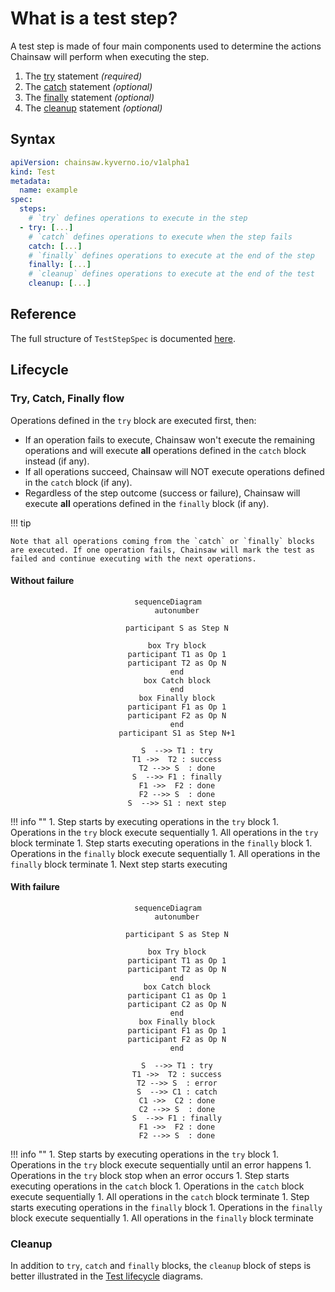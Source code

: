 # What is a test step?

A test step is made of four main components used to determine the actions Chainsaw will perform when executing the step.

1. The [try](./try.md) statement *(required)*
1. The [catch](./catch.md) statement *(optional)*
1. The [finally](./finally.md) statement *(optional)*
1. The [cleanup](./cleanup.md) statement *(optional)*

## Syntax

```yaml
apiVersion: chainsaw.kyverno.io/v1alpha1
kind: Test
metadata:
  name: example
spec:
  steps:
    # `try` defines operations to execute in the step
  - try: [...]
    # `catch` defines operations to execute when the step fails
    catch: [...]
    # `finally` defines operations to execute at the end of the step
    finally: [...]
    # `cleanup` defines operations to execute at the end of the test
    cleanup: [...]
```

## Reference

The full structure of `TestStepSpec` is documented [here](../reference/apis/chainsaw.v1alpha1.md#chainsaw-kyverno-io-v1alpha1-TestStepSpec).

## Lifecycle

### Try, Catch, Finally flow

Operations defined in the `try` block are executed first, then:

- If an operation fails to execute, Chainsaw won't execute the remaining operations and will execute **all** operations defined in the `catch` block instead (if any).
- If all operations succeed, Chainsaw will NOT execute operations defined in the `catch` block (if any).
- Regardless of the step outcome (success or failure), Chainsaw will execute **all** operations defined in the `finally` block (if any).

!!! tip

    Note that all operations coming from the `catch` or `finally` blocks are executed. If one operation fails, Chainsaw will mark the test as failed and continue executing with the next operations.

#### Without failure

<div style="text-align: center;">

```mermaid
sequenceDiagram
    autonumber

    participant S as Step N

    box Try block
    participant T1 as Op 1
    participant T2 as Op N
    end
    box Catch block
    end
    box Finally block
    participant F1 as Op 1
    participant F2 as Op N
    end
    participant S1 as Step N+1

    S  -->> T1 : try
    T1 ->>  T2 : success
    T2 -->> S  : done
    S  -->> F1 : finally
    F1 ->>  F2 : done
    F2 -->> S  : done
    S  -->> S1 : next step
```

</div>

!!! info ""
    1. Step starts by executing operations in the `try` block
    1. Operations in the `try` block execute sequentially
    1. All operations in the `try` block terminate
    1. Step starts executing operations in the `finally` block
    1. Operations in the `finally` block execute sequentially
    1. All operations in the `finally` block terminate
    1. Next step starts executing

#### With failure

<div style="text-align: center;">

```mermaid
sequenceDiagram
    autonumber

    participant S as Step N

    box Try block
    participant T1 as Op 1
    participant T2 as Op N
    end
    box Catch block
    participant C1 as Op 1
    participant C2 as Op N
    end
    box Finally block
    participant F1 as Op 1
    participant F2 as Op N
    end

    S  -->> T1 : try
    T1 ->>  T2 : success
    T2 -->> S  : error
    S  -->> C1 : catch
    C1 ->>  C2 : done
    C2 -->> S  : done
    S  -->> F1 : finally
    F1 ->>  F2 : done
    F2 -->> S  : done
```

</div>

!!! info ""
    1. Step starts by executing operations in the `try` block
    1. Operations in the `try` block execute sequentially until an error happens
    1. Operations in the `try` block stop when an error occurs
    1. Step starts executing operations in the `catch` block
    1. Operations in the `catch` block execute sequentially
    1. All operations in the `catch` block terminate
    1. Step starts executing operations in the `finally` block
    1. Operations in the `finally` block execute sequentially
    1. All operations in the `finally` block terminate

### Cleanup

In addition to `try`, `catch` and `finally` blocks, the `cleanup` block of steps is better illustrated in the [Test lifecycle](../test/spec/index.md#lifecycle) diagrams.
